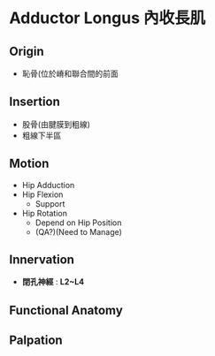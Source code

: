 # Adductor Longus 內收長肌
## Origin
* 恥骨(位於嵴和聯合間的前面  

## Insertion
* 股骨(由腱膜到粗線)
* 粗線下半區  

## Motion
* Hip Adduction
* Hip Flexion
	* Support
* Hip Rotation
	* Depend on Hip Position
	* (QA?)(Need to Manage)  

## Innervation
* **閉孔神經** : **L2~L4**  

## Functional Anatomy
## Palpation